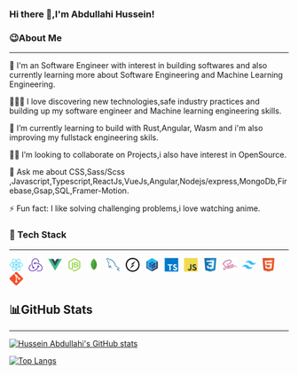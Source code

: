 ### Hi there 👋,I'm Abdullahi Hussein!

### 😉About Me

---
👨   I'm an Software Engineer with interest in building softwares and also currently learning more about Software Engineering and Machine Learning Engineering.

👨🏻‍💻   I love discovering new  technologies,safe industry practices and building up my software engineer and Machine learning engineering skills.

🌱   I’m currently learning to build with Rust,Angular, Wasm and i'm also improving my fullstack engineering skils.


👯‍♂️   I’m looking to collaborate on Projects,i also have interest in OpenSource.


<!--- 🎓   I'm studying Chemical Engineering at the pretigious Obafemi Awolowo University,Ile-Ife,Nigeria. --->


💬   Ask me about CSS,Sass/Scss ,Javascript,Typescript,ReactJs,VueJs,Angular,Nodejs/express,MongoDb,Firebase,Gsap,SQL,Framer-Motion.


⚡   Fun fact:  I like solving challenging problems,i love watching anime.



###  🧰 Tech Stack

---
<div style="display:grid; grid-template-columns:repeat(auto-fit,35px)">
<img src="https://github.com/devicons/devicon/blob/master/icons/react/react-original.svg" alt="ReactJs icon" width="25" height="25" margin-right="15px"/>
 <img src="https://github.com/devicons/devicon/blob/master/icons/redux/redux-original.svg" alt="ReactJs icon" width="25" height="25" margin-right="25px"/>
<img src="https://github.com/devicons/devicon/blob/master/icons/vuejs/vuejs-original.svg" alt="vueJs icon" width="25" height="25" margin-right="25px"/>
<img src="https://github.com/devicons/devicon/blob/master/icons/nodejs/nodejs-original.svg" alt="vueJs icon" width="25" height="25" margin-right="25px"/>
<img src="https://github.com/devicons/devicon/blob/master/icons/mongodb/mongodb-original.svg" alt="vueJs icon" width="25" height="25" margin-right="25px"/>
<img src="https://github.com/devicons/devicon/blob/master/icons/mysql/mysql-original.svg" alt="vueJs icon" width="25" height="25" margin-right="25px"/>
<img src="https://github.com/devicons/devicon/blob/master/icons/socketio/socketio-original.svg" alt="vueJs icon" width="25" height="25" margin-right="25px"/>
<img src="https://github.com/devicons/devicon/blob/master/icons/sequelize/sequelize-original.svg" alt="vueJs icon" width="25" height="25" margin-right="25px"/>
<img src="https://github.com/devicons/devicon/blob/master/icons/typescript/typescript-original.svg" alt="vueJs icon" width="25" height="25" margin-right="25px"/>
 <img src="https://github.com/devicons/devicon/blob/master/icons/javascript/javascript-original.svg" alt="Javascript icon" width="25" height="25" margin-right="15px"/> 
  <img src="https://github.com/devicons/devicon/blob/master/icons/css3/css3-original.svg" alt="CSS3 icon" width="25" height="25" margin-right="15px"/> 
  <img src="https://github.com/devicons/devicon/blob/master/icons/sass/sass-original.svg" alt="Sass icon" width="25" height="25" margin-right="25px"/> 
   <img src="https://github.com/devicons/devicon/blob/master/icons/tailwindcss/tailwindcss-plain.svg" alt="tailwindcss icon" width="25" height="25" margin-right="15px"/>
  <img src="https://github.com/devicons/devicon/blob/master/icons/html5/html5-original.svg" alt="HTML5 ICON"  width="25" height="25" margin-right="15px"/>
<img src="https://github.com/devicons/devicon/blob/master/icons/git/git-original.svg"  alt="GIT icon" width="25" height="25" margin-right="25px"/> 



  
</div>





## 📊GitHub Stats

---

[![Hussein Abdullahi's GitHub stats](https://github-readme-stats.vercel.app/api?username=Hussein-miracle&show_icons=true&layout=compact)](https://github.com/anuraghazra/github-readme-stats)

[![Top Langs](https://github-readme-stats.vercel.app/api/top-langs/?username=Hussein-miracle&show_icons=true&layout=compact&height=80)
](https://github.com/anuraghazra/github-readme-stats)








